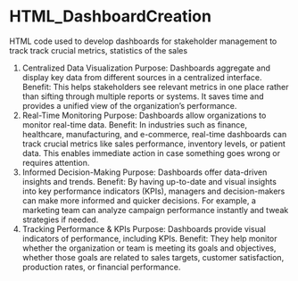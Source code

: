# HTML_DashboardCreation
HTML code used to develop dashboards for stakeholder management to track track crucial metrics, statistics of the sales
1. Centralized Data Visualization
Purpose: Dashboards aggregate and display key data from different sources in a centralized interface.
Benefit: This helps stakeholders see relevant metrics in one place rather than sifting through multiple reports or systems. It saves time and provides a unified view of the organization’s performance.
2. Real-Time Monitoring
Purpose: Dashboards allow organizations to monitor real-time data.
Benefit: In industries such as finance, healthcare, manufacturing, and e-commerce, real-time dashboards can track crucial metrics like sales performance, inventory levels, or patient data. This enables immediate action in case something goes wrong or requires attention.
3. Informed Decision-Making
Purpose: Dashboards offer data-driven insights and trends.
Benefit: By having up-to-date and visual insights into key performance indicators (KPIs), managers and decision-makers can make more informed and quicker decisions. For example, a marketing team can analyze campaign performance instantly and tweak strategies if needed.
4. Tracking Performance & KPIs
Purpose: Dashboards provide visual indicators of performance, including KPIs.
Benefit: They help monitor whether the organization or team is meeting its goals and objectives, whether those goals are related to sales targets, customer satisfaction, production rates, or financial performance.
